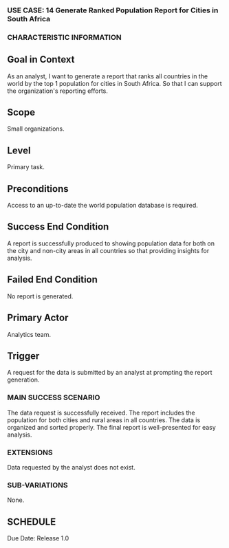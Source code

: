 ### USE CASE: 14 Generate Ranked Population Report for Cities in South Africa

### CHARACTERISTIC INFORMATION
## Goal in Context
As an analyst, I want to generate a report that ranks all countries in the world by the top 1 population for cities in South Africa.
So that I can support the organization's reporting efforts.

## Scope
Small organizations.

## Level
Primary task.

## Preconditions
Access to an up-to-date the world population database is required.

## Success End Condition
A report is successfully produced  to showing population data for both on the city and non-city areas in all countries so that providing insights for analysis.

## Failed End Condition
No report is generated.

## Primary Actor
Analytics team.

## Trigger
A request for the data is submitted by an analyst at prompting the report generation.

### MAIN SUCCESS SCENARIO
The data request is successfully received.
The report includes the population for both cities and rural areas in all countries.
The data is organized and sorted properly.
The final report is well-presented for easy analysis.

### EXTENSIONS
Data requested by the analyst does not exist.

### SUB-VARIATIONS
None.

## SCHEDULE
Due Date: Release 1.0

